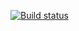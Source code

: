 [![Build status](https://ci.appveyor.com/api/projects/status/0v5rf9uufko7gmqo/branch/main?svg=true)](https://ci.appveyor.com/project/Darythefirst/java-aqa-bdd/branch/main)
